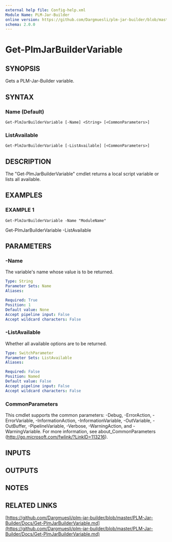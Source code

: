 ```yaml
---
external help file: Config-help.xml
Module Name: PLM-Jar-Builder
online version: https://github.com/Dargmuesli/plm-jar-builder/blob/master/PLM-Jar-Builder/Docs/Get-PlmJarBuilderVariable.md
schema: 2.0.0
---
```


# Get-PlmJarBuilderVariable

## SYNOPSIS
Gets a PLM-Jar-Builder variable.

## SYNTAX

### Name (Default)
```
Get-PlmJarBuilderVariable [-Name] <String> [<CommonParameters>]
```

### ListAvailable
```
Get-PlmJarBuilderVariable [-ListAvailable] [<CommonParameters>]
```

## DESCRIPTION
The "Get-PlmJarBuilderVariable" cmdlet returns a local script variable or lists all available.

## EXAMPLES

### EXAMPLE 1
```
Get-PlmJarBuilderVariable -Name "ModuleName"
```

Get-PlmJarBuilderVariable -ListAvailable

## PARAMETERS

### -Name
The variable's name whose value is to be returned.

```yaml
Type: String
Parameter Sets: Name
Aliases:

Required: True
Position: 1
Default value: None
Accept pipeline input: False
Accept wildcard characters: False
```

### -ListAvailable
Whether all available options are to be returned.

```yaml
Type: SwitchParameter
Parameter Sets: ListAvailable
Aliases:

Required: False
Position: Named
Default value: False
Accept pipeline input: False
Accept wildcard characters: False
```

### CommonParameters
This cmdlet supports the common parameters: -Debug, -ErrorAction, -ErrorVariable, -InformationAction, -InformationVariable, -OutVariable, -OutBuffer, -PipelineVariable, -Verbose, -WarningAction, and -WarningVariable.
For more information, see about_CommonParameters (http://go.microsoft.com/fwlink/?LinkID=113216).

## INPUTS

## OUTPUTS

## NOTES

## RELATED LINKS

[https://github.com/Dargmuesli/plm-jar-builder/blob/master/PLM-Jar-Builder/Docs/Get-PlmJarBuilderVariable.md](https://github.com/Dargmuesli/plm-jar-builder/blob/master/PLM-Jar-Builder/Docs/Get-PlmJarBuilderVariable.md)


